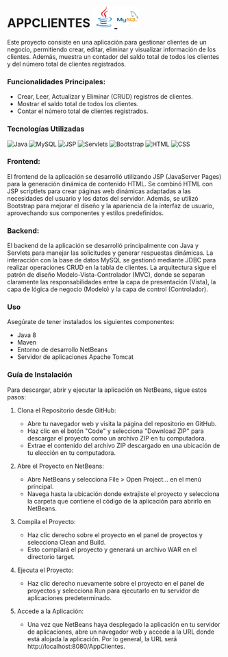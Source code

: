 # APPCLIENTES  <a href="https://www.java.com" target="_blank" rel="noreferrer"> <img src="https://raw.githubusercontent.com/devicons/devicon/master/icons/java/java-original.svg" alt="java" width="50" height="50"/> </a> <a href="https://www.mysql.com/" target="_blank" rel="noreferrer"> <img src="https://raw.githubusercontent.com/devicons/devicon/master/icons/mysql/mysql-original-wordmark.svg" alt="mysql" width="50" height="50"/> </a> 

<p>Este proyecto consiste en una aplicación para gestionar clientes de un negocio, permitiendo crear, editar, eliminar y visualizar información de los clientes. Además, muestra un contador del saldo total de todos los clientes y del número total de clientes registrados.</p>

### Funcionalidades Principales:

- Crear, Leer, Actualizar y Eliminar (CRUD) registros de clientes.
- Mostrar el saldo total de todos los clientes.
- Contar el número total de clientes registrados.

### Tecnologías Utilizadas

![Java](https://img.shields.io/badge/-Java-007396?style=flat&logo=java)
![MySQL](https://img.shields.io/badge/-MySQL-4479A1?style=flat&logo=mysql&logoColor=white)
![JSP](https://img.shields.io/badge/-JSP-00599C?style=flat&logo=jsp)
![Servlets](https://img.shields.io/badge/-Servlets-007396?style=flat&logo=java)
![Bootstrap](https://img.shields.io/badge/-Bootstrap-563D7C?style=flat&logo=bootstrap)
![HTML](https://img.shields.io/badge/-HTML-E34F26?style=flat&logo=html5&logoColor=white)
![CSS](https://img.shields.io/badge/-CSS-1572B6?style=flat&logo=css3)

### Frontend:

El frontend de la aplicación se desarrolló utilizando JSP (JavaServer Pages) para la generación dinámica de contenido HTML. Se combinó HTML con JSP scriptlets para crear páginas web dinámicas adaptadas a las necesidades del usuario y los datos del servidor. Además, se utilizó Bootstrap para mejorar el diseño y la apariencia de la interfaz de usuario, aprovechando sus componentes y estilos predefinidos.

### Backend:

El backend de la aplicación se desarrolló principalmente con Java y Servlets para manejar las solicitudes y generar respuestas dinámicas. La interacción con la base de datos MySQL se gestionó mediante JDBC para realizar operaciones CRUD en la tabla de clientes. La arquitectura sigue el patrón de diseño Modelo-Vista-Controlador (MVC), donde se separan claramente las responsabilidades entre la capa de presentación (Vista), la capa de lógica de negocio (Modelo) y la capa de control (Controlador).

### Uso

Asegúrate de tener instalados los siguientes componentes:
- Java 8
- Maven
- Entorno de desarrollo NetBeans
- Servidor de aplicaciones Apache Tomcat

### Guía de Instalación

Para descargar, abrir y ejecutar la aplicación en NetBeans, sigue estos pasos:

1. Clona el Repositorio desde GitHub:
   - Abre tu navegador web y visita la página del repositorio en GitHub.
   - Haz clic en el botón "Code" y selecciona "Download ZIP" para descargar el proyecto como un archivo ZIP en tu computadora.
   - Extrae el contenido del archivo ZIP descargado en una ubicación de tu elección en tu computadora.

2. Abre el Proyecto en NetBeans:
   - Abre NetBeans y selecciona File > Open Project... en el menú principal.
   - Navega hasta la ubicación donde extrajiste el proyecto y selecciona la carpeta que contiene el código de la aplicación para abrirlo en NetBeans.

3. Compila el Proyecto:
   - Haz clic derecho sobre el proyecto en el panel de proyectos y selecciona Clean and Build.
   - Esto compilará el proyecto y generará un archivo WAR en el directorio target.

4. Ejecuta el Proyecto:
   - Haz clic derecho nuevamente sobre el proyecto en el panel de proyectos y selecciona Run para ejecutarlo en tu servidor de aplicaciones predeterminado.

5. Accede a la Aplicación:
   - Una vez que NetBeans haya desplegado la aplicación en tu servidor de aplicaciones, abre un navegador web y accede a la URL donde está alojada la aplicación. Por lo general, la URL será http://localhost:8080/AppClientes.

